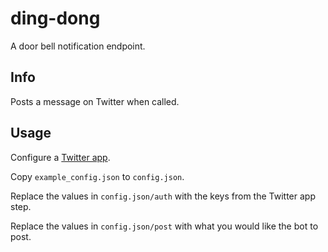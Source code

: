 # ding-dong

A door bell notification endpoint.

## Info

Posts a message on Twitter when called.

## Usage

Configure a [Twitter app][0].

Copy `example_config.json` to `config.json`.

Replace the values in `config.json/auth` with the keys from the Twitter app step.

Replace the values in `config.json/post` with what you would like the bot to post.

[0]: https://apps.twitter.com/
